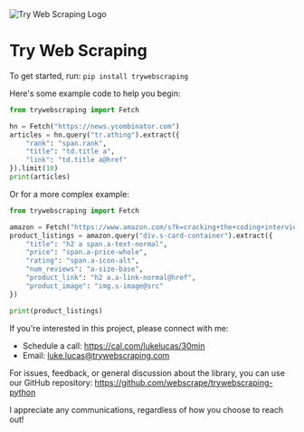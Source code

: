 <img src="https://www.trywebscraping.com/_next/image?url=%2Fassets%2Flogo.png&w=128&q=75" alt="Try Web Scraping Logo">

# Try Web Scraping

To get started, run: `pip install trywebscraping`

Here's some example code to help you begin:

```python
from trywebscraping import Fetch

hn = Fetch("https://news.ycombinator.com")
articles = hn.query("tr.athing").extract({
    "rank": "span.rank",
    "title": "td.title a",
    "link": "td.title a@href"
}).limit(10)
print(articles)
```

Or for a more complex example:

```python
from trywebscraping import Fetch

amazon = Fetch("https://www.amazon.com/s?k=cracking+the+coding+interview")
product_listings = amazon.query("div.s-card-container").extract({
    "title": "h2 a span.a-text-normal",
    "price": "span.a-price-whole",
    "rating": "span.a-icon-alt",
    "num_reviews": "a-size-base",
    "product_link": "h2 a.a-link-normal@href",
    "product_image": "img.s-image@src"
})

print(product_listings)
```

If you're interested in this project, please connect with me:

- Schedule a call: https://cal.com/lukelucas/30min
- Email: luke.lucas@trywebscraping.com

For issues, feedback, or general discussion about the library, you can use our GitHub repository: https://github.com/webscrape/trywebscraping-python

I appreciate any communications, regardless of how you choose to reach out!
